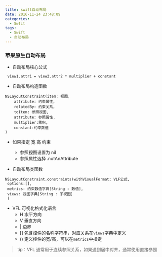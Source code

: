 ```yaml
---
title: swift自动布局
date: 2016-11-24 23:48:09
categories:
  - Swfit
tags:
  - Swift
  - 自动布局
---
```


### 苹果原生自动布局

- 自动布局核心公式

` view1.attr1 = view2.attr2 * multiplier + constant`

- 自动布局构造函数

``` 
NSLayoutConstraint(item: 视图,
	attribute: 约束属性，
	relatedBy: 约束关系，
	toItem: 参照视图,
	attribute: 参照属性,
	multiplier:乘积,
	constant:约束数值
)

```
<!--more-->

- 如果指定 宽 高 约束
  - 参照视图设置为 nil
  - 参照属性选择 .notAnAttribute
  
- 自动布局类函数

```
NSLayoutConstraint.constraints(withVisualFormat: VLF公式,
 options:[], 
 metrics: 约束数值字典[String : 数值], 
 views: 视图字典[String : 子视图]
 )
```

- VFL 可视化格式化语言
  - H 水平方向
  - V 垂直方向
  - | 边界
  - [] 包含控件的名称字符串，对应关系在`views`字典中定义
  - () 定义控件的宽/高，可以在`metrics`中指定
>tip：VFL 通常用于连续参照关系，如果遇到居中对齐，通常使用直接参照

